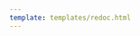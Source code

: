 ```yaml
---
template: templates/redoc.html
---
```


<redoc spec-url="{{base_path}}/apis/restapis/scim2-groups.yaml" theme='{{redoc_theme}}'></redoc>